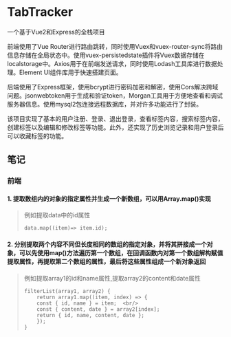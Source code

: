 # TabTracker
一个基于Vue2和Express的全栈项目

前端使用了Vue Router进行路由跳转，同时使用Vuex和vuex-router-sync将路由信息存储在全局状态中。使用vuex-persistedstate插件将Vuex数据存储在localstorage中。Axios用于在前端发送请求，同时使用Lodash工具库进行数据处理。Element UI组件库用于快速搭建页面。

后端使用了Express框架，使用bcrypt进行密码加密和解密，使用Cors解决跨域问题。jsonwebtoken用于生成和验证token，Morgan工具用于方便地查看和调试服务器信息。使用mysql2包连接远程数据库，并对许多功能进行了封装。

该项目实现了基本的用户注册、登录、退出登录，查看标签内容，搜索标签内容，创建标签以及编辑和修改标签等功能。此外，还实现了历史浏览记录和用户登录后可以收藏标签的功能。


## 笔记
### 前端
#### 1. 提取数组内的对象的指定属性并生成一个新数组，可以用Array.map()实现
> 例如提取data中的id属性  
> ```
> data.map((item)=> item.id);
> ````

#### 2. 分别提取两个**内容不同但长度相同的数组**的指定对象，并将其拼接成一个对象，可以先使用map()方法遍历第一个数组，在回调函数内对第一个数组解构赋值提取属性，再提取第二个数组的属性，最后将这些属性组成一个新对象返回
> 例如提取array1的id和name属性,提取array2的content和date属性  
> ```
> filterList(array1, array2) {
>     return array1.map((item, index) => {
>     const { id, name } = item;  <br/>
>     const { content, date } = array2[index];
>     return { id, name, content, date };
>     });
> }
> ```
